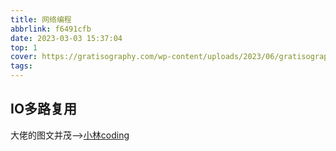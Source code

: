 ```yaml
---
title: 网络编程
abbrlink: f6491cfb
date: 2023-03-03 15:37:04
top: 1
cover: https://gratisography.com/wp-content/uploads/2023/06/gratisography-walking-tv-free-stock-photo-1170x780.jpg
tags:
---
```

## IO多路复用
大佬的图文并茂——>[小林coding](https://xiaolincoding.com/os/8_network_system/selete_poll_epoll.html#%E6%9C%80%E5%9F%BA%E6%9C%AC%E7%9A%84-socket-%E6%A8%A1%E5%9E%8B)
